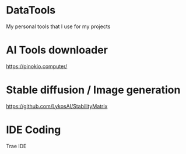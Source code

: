 # DataTools
My personal tools that I use for my projects

# AI Tools downloader
https://pinokio.computer/

# Stable diffusion / Image generation

https://github.com/LykosAI/StabilityMatrix

# IDE Coding

Trae IDE
